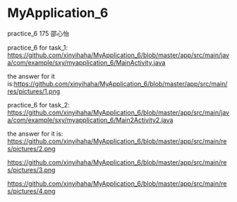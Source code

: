 # MyApplication_6
practice_6
175 邵心怡

practice_6 for task_1:
https://github.com/xinyihaha/MyApplication_6/blob/master/app/src/main/java/com/example/sxy/myapplication_6/MainActivity.java

the answer for it is:https://github.com/xinyihaha/MyApplication_6/blob/master/app/src/main/res/pictures/1.png

practice_6 for task_2:
https://github.com/xinyihaha/MyApplication_6/blob/master/app/src/main/java/com/example/sxy/myapplication_6/Main2Activity2.java

the answer for it is:
https://github.com/xinyihaha/MyApplication_6/blob/master/app/src/main/res/pictures/2.png

https://github.com/xinyihaha/MyApplication_6/blob/master/app/src/main/res/pictures/3.png

https://github.com/xinyihaha/MyApplication_6/blob/master/app/src/main/res/pictures/4.png
